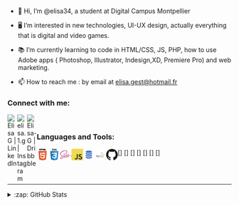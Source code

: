 - 👋 Hi, I’m @elisa34, a student at Digital Campus Montpellier

- 🖥 I’m interested in new technologies, UI-UX design, actually everything that is digital and video games.

- 📚 I’m currently learning to code in HTML/CSS, JS, PHP, how to use Adobe apps ( Photoshop, Illustrator, Indesign,XD, Premiere Pro) and web marketing. 

- 📫 How to reach me : by email at elisa.gest@hotmail.fr 


### Connect with me:

[<img align="left" alt="ElisaG | LinkedIn" width="22px" src="https://cdn.jsdelivr.net/npm/simple-icons@v3/icons/linkedin.svg" />][linkedin]
[<img align="left" alt="elisa.1.g | Instagram" width="22px" src="https://cdn.jsdelivr.net/npm/simple-icons@v3/icons/instagram.svg" />][instagram]
[<img align="left" alt="Elisa-G | Dribbble" width="22px" src="https://cdn.jsdelivr.net/npm/simple-icons@v3/icons/dribbble.svg" />][dribbble]

<br />

### Languages and Tools:

[<img align="left" alt="HTML5" width="26px" src="https://raw.githubusercontent.com/github/explore/80688e429a7d4ef2fca1e82350fe8e3517d3494d/topics/html/html.png" />]
[<img align="left" alt="CSS3" width="26px" src="https://raw.githubusercontent.com/github/explore/80688e429a7d4ef2fca1e82350fe8e3517d3494d/topics/css/css.png" />]
[<img align="left" alt="Sass" width="26px" src="https://raw.githubusercontent.com/github/explore/80688e429a7d4ef2fca1e82350fe8e3517d3494d/topics/sass/sass.png" />]
[<img align="left" alt="JavaScript" width="26px" src="https://raw.githubusercontent.com/github/explore/80688e429a7d4ef2fca1e82350fe8e3517d3494d/topics/javascript/javascript.png" />]
[<img align="left" alt="SQL" width="26px" src="https://raw.githubusercontent.com/github/explore/80688e429a7d4ef2fca1e82350fe8e3517d3494d/topics/sql/sql.png" />]
[<img align="left" alt="MySQL" width="26px" src="https://raw.githubusercontent.com/github/explore/80688e429a7d4ef2fca1e82350fe8e3517d3494d/topics/mysql/mysql.png" />]
[<img align="left" alt="GitHub" width="26px" src="https://raw.githubusercontent.com/github/explore/78df643247d429f6cc873026c0622819ad797942/topics/github/github.png" />]

<br />
<br />

---

</details>

<details>
  <summary>:zap: GitHub Stats</summary>
  
  [![elisa34's GitHub stats](https://github-readme-stats.vercel.app/api?username=elisa34)](https://github.com/anuraghazra/github-readme-stats)
 
</details>


[instagram]: https://www.instagram.com/elisa.1.g/
[linkedin]: www.linkedin.com/in/elisagest
[dribbble]: https://dribbble.com/Elisa-g
